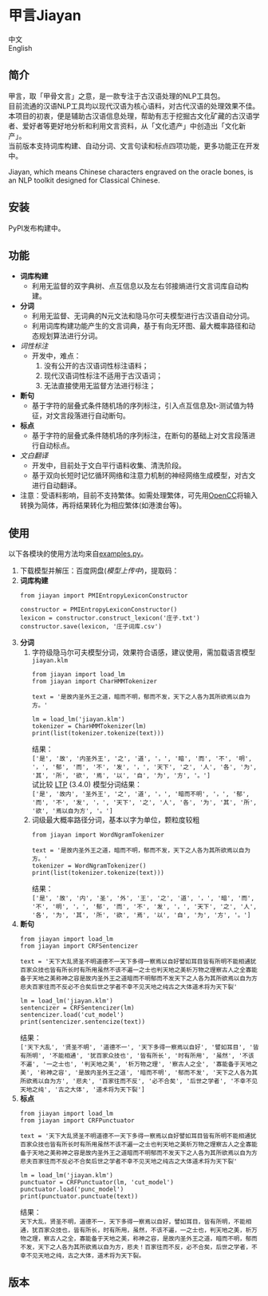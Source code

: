 # 甲言Jiayan
中文  
English  

## 简介
甲言，取「甲骨文言」之意，是一款专注于古汉语处理的NLP工具包。  
目前流通的汉语NLP工具均以现代汉语为核心语料，对古代汉语的处理效果不佳。本项目的初衷，便是辅助古汉语信息处理，帮助有志于挖掘古文化矿藏的古汉语学者、爱好者等更好地分析和利用文言资料，从「文化遗产」中创造出「文化新产」。  
当前版本支持词库构建、自动分词、文言句读和标点四项功能，更多功能正在开发中。  

Jiayan, which means Chinese characters engraved on the oracle bones, is an NLP toolkit designed for Classical Chinese.  

## 安装  
PyPI发布构建中。  
## 功能  
* __词库构建__  
  * 利用无监督的双字典树、点互信息以及左右邻接熵进行文言词库自动构建。
* __分词__  
  * 利用无监督、无词典的N元文法和隐马尔可夫模型进行古汉语自动分词。
  * 利用词库构建功能产生的文言词典，基于有向无环图、最大概率路径和动态规划算法进行分词。
* _词性标注_  
  * 开发中，难点：
    1. 没有公开的古汉语词性标注语料；
    2. 现代汉语词性标注不适用于古汉语词；
    3. 无法直接使用无监督方法进行标注；
* __断句__
  * 基于字符的层叠式条件随机场的序列标注，引入点互信息及t-测试值为特征，对文言段落进行自动断句。
* __标点__
  * 基于字符的层叠式条件随机场的序列标注，在断句的基础上对文言段落进行自动标点。
* _文白翻译_
  * 开发中，目前处于文白平行语料收集、清洗阶段。
  * 基于双向长短时记忆循环网络和注意力机制的神经网络生成模型，对古文进行自动翻译。
* 注意：受语料影响，目前不支持繁体。如需处理繁体，可先用[OpenCC](https://github.com/yichen0831/opencc-python)将输入转换为简体，再将结果转化为相应繁体(如港澳台等)。  
## 使用  
以下各模块的使用方法均来自[examples.py](jiayan/examples.py)。
1. 下载模型并解压：百度网盘(_模型上传中_)，提取码：
2. __词库构建__  
   ```
   from jiayan import PMIEntropyLexiconConstructor
   
   constructor = PMIEntropyLexiconConstructor()
   lexicon = constructor.construct_lexicon('庄子.txt')
   constructor.save(lexicon, '庄子词库.csv')
   ```
3. __分词__  
    1. 字符级隐马尔可夫模型分词，效果符合语感，建议使用，需加载语言模型 `jiayan.klm`
        ```
        from jiayan import load_lm
        from jiayan import CharHMMTokenizer
        
        text = '是故内圣外王之道，暗而不明，郁而不发，天下之人各为其所欲焉以自为方。'
        
        lm = load_lm('jiayan.klm')
        tokenizer = CharHMMTokenizer(lm)
        print(list(tokenizer.tokenize(text)))
        ```
        结果：  
        `['是', '故', '内圣外王', '之', '道', '，', '暗', '而', '不', '明', '，', '郁', '而', '不', '发', '，', '天下', '之', '人', '各', '为', '其', '所', '欲', '焉', '以', '自', '为', '方', '。']`  
        试比较 [LTP](https://github.com/HIT-SCIR/ltp) (3.4.0) 模型分词结果：  
        `['是', '故内', '圣外王', '之', '道', '，', '暗而不明', '，', '郁', '而', '不', '发', '，', '天下', '之', '人', '各', '为', '其', '所', '欲', '焉以自为方', '。']`  
    2. 词级最大概率路径分词，基本以字为单位，颗粒度较粗
        ```
        from jiayan import WordNgramTokenizer
        
        text = '是故内圣外王之道，暗而不明，郁而不发，天下之人各为其所欲焉以自为方。'
        tokenizer = WordNgramTokenizer()
        print(list(tokenizer.tokenize(text)))
        ```
        结果：  
        `['是', '故', '内', '圣', '外', '王', '之', '道', '，', '暗', '而', '不', '明', '，', '郁', '而', '不', '发', '，', '天下', '之', '人', '各', '为', '其', '所', '欲', '焉', '以', '自', '为', '方', '。']`  
4. __断句__
    ```
    from jiayan import load_lm
    from jiayan import CRFSentencizer
    
    text = '天下大乱贤圣不明道德不一天下多得一察焉以自好譬如耳目皆有所明不能相通犹百家众技也皆有所长时有所用虽然不该不遍一之士也判天地之美析万物之理察古人之全寡能备于天地之美称神之容是故内圣外王之道暗而不明郁而不发天下之人各为其所欲焉以自为方悲夫百家往而不反必不合矣后世之学者不幸不见天地之纯古之大体道术将为天下裂'
    
    lm = load_lm('jiayan.klm')
    sentencizer = CRFSentencizer(lm)
    sentencizer.load('cut_model')
    print(sentencizer.sentencize(text))
    ```
    结果：  
    `['天下大乱', '贤圣不明', '道德不一', '天下多得一察焉以自好', '譬如耳目', '皆有所明', '不能相通', '犹百家众技也', '皆有所长', '时有所用', '虽然', '不该不遍', '一之士也', '判天地之美', '析万物之理', '察古人之全', '寡能备于天地之美', '称神之容', '是故内圣外王之道', '暗而不明', '郁而不发', '天下之人各为其所欲焉以自为方', '悲夫', '百家往而不反', '必不合矣', '后世之学者', '不幸不见天地之纯', '古之大体', '道术将为天下裂']`  
5. __标点__
    ```
    from jiayan import load_lm
    from jiayan import CRFPunctuator
    
    text = '天下大乱贤圣不明道德不一天下多得一察焉以自好譬如耳目皆有所明不能相通犹百家众技也皆有所长时有所用虽然不该不遍一之士也判天地之美析万物之理察古人之全寡能备于天地之美称神之容是故内圣外王之道暗而不明郁而不发天下之人各为其所欲焉以自为方悲夫百家往而不反必不合矣后世之学者不幸不见天地之纯古之大体道术将为天下裂'
    
    lm = load_lm('jiayan.klm')
    punctuator = CRFPunctuator(lm, 'cut_model')
    punctuator.load('punc_model')
    print(punctuator.punctuate(text))
    ```
    结果：  
    `天下大乱，贤圣不明，道德不一，天下多得一察焉以自好，譬如耳目，皆有所明，不能相通，犹百家众技也，皆有所长，时有所用，虽然，不该不遍，一之士也，判天地之美，析万物之理，察古人之全，寡能备于天地之美，称神之容，是故内圣外王之道，暗而不明，郁而不发，天下之人各为其所欲焉以自为方，悲夫！百家往而不反，必不合矣，后世之学者，不幸不见天地之纯，古之大体，道术将为天下裂。`

## 版本

